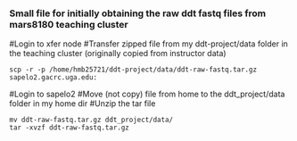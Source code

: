 ### Small file for initially obtaining the raw ddt fastq files from mars8180 teaching cluster

#Login to xfer node
#Transfer zipped file from my ddt-project/data folder in the teaching cluster (originally copied from instructor data)
```
scp -r -p /home/hmb25721/ddt-project/data/ddt-raw-fastq.tar.gz sapelo2.gacrc.uga.edu:
```
#Login to sapelo2 
#Move (not copy) file from home to the ddt_project/data folder in my home dir
#Unzip the tar file
```
mv ddt-raw-fastq.tar.gz ddt_project/data/
tar -xvzf ddt-raw-fastq.tar.gz
```
